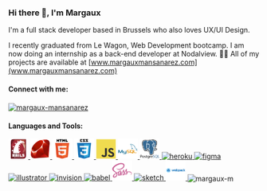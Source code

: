 ### Hi there 👋, I'm Margaux

I'm a full stack developer based in Brussels who also loves UX/UI Design. 

I recently graduated from Le Wagon, Web Development bootcamp. I am now doing an internship as a back-end developer at Nodalview.
👩‍💻 All of my projects are available at [www.margauxmansanarez.com](www.margauxmansanarez.com)

#### Connect with me:

<a href="https://linkedin.com/in/margaux-mansanarez" target="blank"><img align="center" src="https://cdn.jsdelivr.net/npm/simple-icons@3.0.1/icons/linkedin.svg" alt="margaux-mansanarez" height="30" width="40" /></a>

#### Languages and Tools:

<a href="https://rubyonrails.org" target="_blank">
  <img src="https://raw.githubusercontent.com/devicons/devicon/master/icons/rails/rails-original-wordmark.svg" alt="rails" width="40" height="40"/>
</a>
<a href="https://www.ruby-lang.org/en/" target="_blank">
  <img src="https://raw.githubusercontent.com/devicons/devicon/master/icons/ruby/ruby-original.svg" alt="ruby" width="40" height="40"/>
</a>
<a href="https://www.w3.org/html/" target="_blank">
  <img src="https://raw.githubusercontent.com/devicons/devicon/master/icons/html5/html5-original-wordmark.svg" alt="html5" width="40" height="40"/>
</a> 
<a href="https://www.w3schools.com/css/" target="_blank">
  <img src="https://raw.githubusercontent.com/devicons/devicon/master/icons/css3/css3-original-wordmark.svg" alt="css3" width="40" height="40"/>
</a>
<a href="https://developer.mozilla.org/en-US/docs/Web/JavaScript" target="_blank">
  <img src="https://raw.githubusercontent.com/devicons/devicon/master/icons/javascript/javascript-original.svg" alt="javascript" width="40" height="40"/>
</a>

<a href="https://www.mysql.com/" target="_blank">
  <img src="https://raw.githubusercontent.com/devicons/devicon/master/icons/mysql/mysql-original-wordmark.svg" alt="mysql" width="40" height="40"/>
</a>
<a href="https://www.postgresql.org" target="_blank">
  <img src="https://raw.githubusercontent.com/devicons/devicon/master/icons/postgresql/postgresql-original-wordmark.svg" alt="postgresql" width="40" height="40"/>
</a>
<a href="https://heroku.com" target="_blank">
  <img src="https://www.vectorlogo.zone/logos/heroku/heroku-icon.svg" alt="heroku" width="40" height="40"/>
</a>

<a href="https://www.figma.com/" target="_blank">
  <img src="https://www.vectorlogo.zone/logos/figma/figma-icon.svg" alt="figma" width="40" height="40"/>
</a>
<a href="https://www.adobe.com/in/products/illustrator.html" target="_blank">
  <img src="https://www.vectorlogo.zone/logos/adobe_illustrator/adobe_illustrator-icon.svg" alt="illustrator" width="40" height="40"/>
</a>
<a href="https://www.invisionapp.com/" target="_blank">
  <img src="https://www.vectorlogo.zone/logos/invisionapp/invisionapp-icon.svg" alt="invision" width="40" height="40"/>
</a>

<a href="https://babeljs.io/" target="_blank">
  <img src="https://www.vectorlogo.zone/logos/babeljs/babeljs-icon.svg" alt="babel" width="40" height="40"/>
</a>
<a href="https://sass-lang.com" target="_blank">
  <img src="https://raw.githubusercontent.com/devicons/devicon/master/icons/sass/sass-original.svg" alt="sass" width="40" height="40"/>
</a>
<a href="https://www.sketch.com/" target="_blank">
  <img src="https://www.vectorlogo.zone/logos/sketchapp/sketchapp-icon.svg" alt="sketch" width="40" height="40"/>
</a>
<a href="https://webpack.js.org" target="_blank">
  <img src="https://raw.githubusercontent.com/devicons/devicon/d00d0969292a6569d45b06d3f350f463a0107b0d/icons/webpack/webpack-original-wordmark.svg" alt="webpack" width="40" height="40"/>
</a>

<img align="center" src="https://github-readme-stats.vercel.app/api/top-langs?username=margaux-m&show_icons=true&locale=en&layout=compact" alt="margaux-m" />

